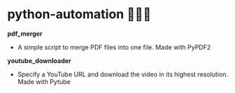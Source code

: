 # python-automation 🐍👩‍💻

**pdf_merger**
* A simple script to merge PDF files into one file. Made with PyPDF2

**youtube_downloader**    
* Specify a YouTube URL and download the video in its highest resolution. Made with Pytube





